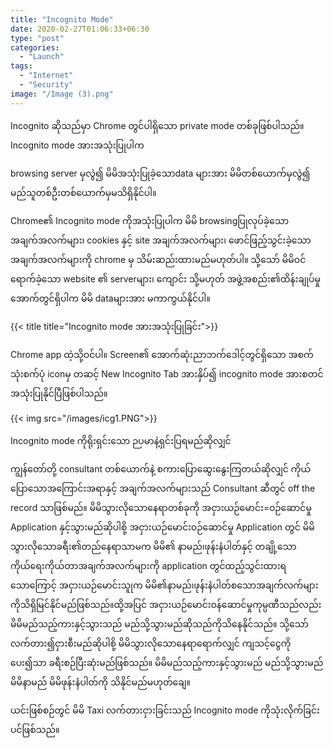 ```yaml
---
title: "Incognito Mode"
date: 2020-02-27T01:06:33+06:30
type: "post"
categories: 
  - "Launch"
tags:
  - "Internet"
  - "Security"
image: "/Image (3).png"
---
```

Incognito ဆိုသည်မှာ Chrome တွင်ပါရှိသော private mode တစ်ခုဖြစ်ပါသည်။ Incognito mode အားအသုံးပြုပါက

 browsing server မှလွဲ၍ မိမိအသုံးပြုခဲ့သောdata များအား မိမိတစ်ယောက်မှလွဲ၍ မည်သူတစ်ဦးတစ်ယောက်မှမသိရှိနိုင်ပါ။

Chrome၏ Incognito mode ကိုအသုံးပြုပါက မိမိ browsingပြုလုပ်ခဲ့သော အချက်အလက်များ၊ cookies နှင့် site အချက်အလက်များ၊ ဖောင်ဖြည့်သွင်းခဲ့သော အချက်အလက်များကို chrome မှ သိမ်းဆည်းထားမည်မဟုတ်ပါ။ သို့သော် မိမိဝင်ရောက်ခဲ့သော website ၏ serverများ၊ ကျောင်း သို့မဟုတ် အဖွဲ့အစည်း၏ထိန်းချုပ်မှုအောက်တွင်ရှိပါက မိမိ dataများအား မကာကွယ်နိုင်ပါ။

{{< title title="Incognito mode အားအသုံးပြုခြင်း">}}

Chrome app ထဲ့သို့ဝင်ပါ။ Screen၏ အောက်ဆုံးညာဘက်ဒေါင့်တွင်ရှိသော အစက်သုံးစက်ပုံ iconမှ တဆင့် New Incognito Tab အားနှိပ်၍ incognito mode အားစတင်အသုံးပြုနိုင်ပြီဖြစ်ပါသည်။

{{< img src="/images/icg1.PNG">}}

Incognito mode ကိုရိုးရှင်းသော ဉပမာနဲ့ရှင်းပြရမည်ဆိုလျှင် 

ကျွန်တော်တို့ consultant တစ်ယောက်နဲ့ စကားပြောဆွေးနွေးကြတယ်ဆိုလျှင် ကိုယ်ပြောသောအကြောင်းအရာနှင့် အချက်အလက်များသည် Consultant ဆီတွင် off the record သာဖြစ်မည်။
မိမိသွားလိုသောနေရာတစ်ခုကို အငှားယဉ်မောင်း=၀ဉ်ဆောင်မှု Application နှင့်သွားမည်ဆိုပါစို့
အငှားယဉ်မောင်း၀ဉ်ဆောင်မှု Application တွင် မိမိသွားလိုသောခရီး၏တည်နေရာသာမက မိမိ၏ နာမည်၊ဖုန်းနံပါတ်နှင့် တချို့သောကိုယ်ရေးကိုယ်တာအချက်အလက်များကို application တွင်ထည့်သွင်းထားရသောကြောင့် အငှားယဉ်မောင်းသူုက မိမိ၏နာမည်၊ဖုန်းနံပါတ်စသောအချက်လက်များ
ကိုသိရှိမြင်နိုင်မည်ဖြစ်သည်။ထို့အပြင် အငှားယဉ်မောင်း၀န်ဆောင်မှုကုမ္ပဏီသည်လည်း မိမိမည်သည့်ကားနှင့်သွားသည် မည်သို့သွားမည်ဆိုသည်ကိုသိနေနိုင်သည်။
သို့သော် လက်တား၍ငှားစီးမည်ဆိုပါစို့ မိမိသွားလိုသောနေရာရောက်လျှင် ကျသင့်ငွေကိုပေး၍သာ ခရီးစဉ်ပြီးဆုံးမည်ဖြစ်သည်။ မိမိမည်သည့်ကားနှင့်သွားမည် မည်သို့သွားမည် မိမိနာမည် မိမိဖုန်းနံပါတ်ကို သိနိုင်မည်မဟုတ်ချေ။

ယင်းဖြစ်စဉ်တွင် မိမိ Taxi လက်တားငှားခြင်းသည် Incognito mode ကိုသုံးလိုက်ခြင်းပင်ဖြစ်သည်။


